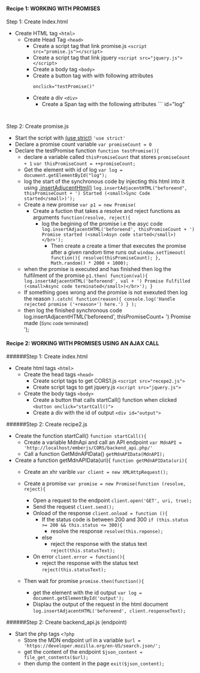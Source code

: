 #### Recipe 1: WORKING WITH PROMISES </br>
Step 1: Create Index.html 
* Create HTML tag ```<html>```
	* Create Head Tag ```<head>```
		* Create a script tag that link promise.js ```<script src="promise.js"></script>```
		* Create a script tag that link jquery ```<script src="jquery.js"></script>```
		* Create a body tag ```<body>```
		* Create a button tag with with following attributes
			```
			onclick="testPromise()"
			```
		* Create a div ```<div>```
			* Create a Span tag with the following attributes ```
				id="log"
				```


Step 2: Create promise.js
* Start the script with [(use strict)](http://www.w3schools.com/js/js_strict.asp) ```'use strict'``` 
* Declare a promise count variable ```var promiseCount = 0```
* Declare the testPromise function ```function testPromise(){```
	* declare a variable called ```thisPromiseCount``` that stores ```promiseCount + 1```
					```var thisPromiseCount = ++promiseCount;```
	* Get the element with id of log ```var log = document.getElementById("log");```
	* log the start of the synchronous code by injecting this html into it using [.insertAdjucentHtml()](https://developer.mozilla.org/en-US/docs/Web/API/Element/insertAdjacentHTML) ```log.insertAdjacentHTML("beforeend", thisPromiseCount + ') Started (<small>Sync Code started</small>)');```
	* Create a new promise ```var p1 = new Promise(```
		* Create a fuction that takes a resolve and reject functions as arguments ```function(resolve, reject){```
			* log the begining of the promise i.e the asyc code ```log.insertAdjacentHTML('beforeend', thisPromiseCount + ') Promise started (<small>Asyn code started</small>)</br>');```
				* Then create a create a timer that executes the promise after a given random time runs out ```window.setTimeout(
						function(){
							resolve(thisPromiseCount);
						}, Math.random() * 2000 + 1000); ```
	* when the promise is executed and has finished then log the fulfilment of the promise 
					```p1.then(
					function(val){
					log.insertAdjacentHTML('beforeend', val + ') Promise Fulfilled (<small>Async code terminated</small>)</br>');
					}```
	* If something goes wrong and the promise is not exexuted then log the reason
					```).catch(
					function(reason){
				console.log('Handle rejected promise ('+reason+') here.')
				}
			);```
	* then log the finished synchronous code 
			log.insertAdjacentHTML('beforeend', thisPromiseCount+ ') Promise made (<small>Sync code terminated</small>)</br>');


#### Recipe 2: WORKING WITH PROMISES USING AN AJAX CALL 
######Step 1: Create index.html
* Create html tags ```<html>```
	* Create the head tags ```<head>```
		* Create script tags to get CORS1.js ```<script src="recepe2.js">```
		* Create script tags to get jquery.js ```<script src="jquery.js">```
	* Create the body tags ```<body>```
		* Create a button that calls startCall() function when clicked ```<button onclick="startCall()"> ```
		* Create a div with the id of output ```<div id="output">``` 

######Step 2: Create recipe2.js
* Create the function startCall() ```function startCall(){```
	* Create a variable MdnApi and call an API endpoint ```var MdnAPI = 'http://localhost/emberjs/CORS/backend_api.php/'```
	* Call a function GetMdnAPIData()  ```getMdnAPIData(MdnAPI);```
* Create a function getMdnAPIData(uri){ ```function getMdnAPIData(uri){```
	* Create an xhr varible ```var client = new XMLHttpRequest();```
	* Create a promise ```var promise = new Promise(function (resolve, reject){```
		* Open a request to the endpoint ```client.open('GET', uri, true);```
		* Send the request ```client.send();```
		* Onload of the response ```client.onload = function (){```
			* If the status code is between 200 and 300 ```if (this.status >= 200 && this.status <= 300){```
				* resolve the response ```resolve(this.reponse);```
			* else 
				* reject the response with the status text ```reject(this.statusText);```
		* On error ```client.error = function(){```
			* reject the response with the status text ```reject(this.statusText);```

	* Then wait for promise ```promise.then(function(){```
		* get the element with the id output ```var log = document.getElementById('output');```
		* Displau the output of the request in the html document ```log.insertAdjacentHTML('beforeend', client.responseText);```  


######Step 2: Create backend_api.js (endpoint)
* Start the php tags ```<?php```
	* Store the MDN endpoint url in a variable ```$url = 'https://developer.mozilla.org/en-US/search.json/';```
	* get the content of the endpoint ```$json_content = file_get_contents($url);```
	* then dump the content in the page ```exit($json_content); ```

